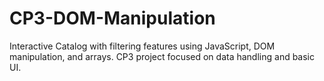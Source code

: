 # CP3-DOM-Manipulation
Interactive Catalog with filtering features using JavaScript, DOM manipulation, and arrays. CP3 project focused on data handling and basic UI.

